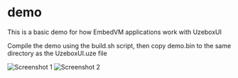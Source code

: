# demo

This is a basic demo for how EmbedVM applications work with UzeboxUI

Compile the demo using the build.sh script, then copy demo.bin to the same directory as the UzeboxUI.uze file

![Screenshot 1](screenshot1.png)
![Screenshot 2](screenshot2.png)
